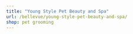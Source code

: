 ```yaml
---
title: "Young Style Pet Beauty and Spa"
url: /bellevue/young-style-pet-beauty-and-spa/
shop: pet grooming
---
```

